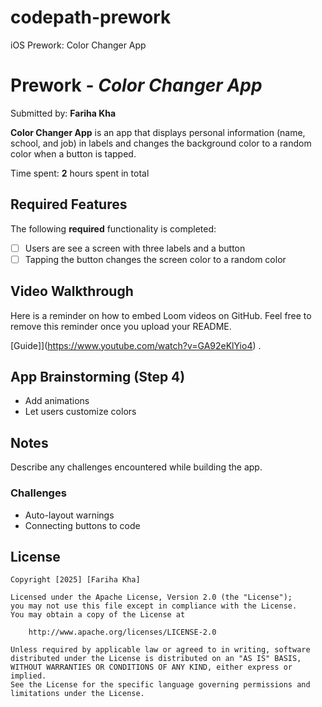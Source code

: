 # codepath-prework
iOS Prework: Color Changer App
# Prework - *Color Changer App*

Submitted by: **Fariha Kha**

**Color Changer App** is an app that displays personal information (name, school, and job) in labels and changes the background color to a random color when a button is tapped.

Time spent: **2** hours spent in total

## Required Features

The following **required** functionality is completed:

- [ ] Users are see a screen with three labels and a button
- [ ] Tapping the button changes the screen color to a random color
 
## Video Walkthrough

Here is a reminder on how to embed Loom videos on GitHub. Feel free to remove this reminder once you upload your README. 

[Guide]](https://www.youtube.com/watch?v=GA92eKlYio4) .

## App Brainstorming (Step 4)
- Add animations  
- Let users customize colors 

## Notes

Describe any challenges encountered while building the app.

### Challenges  
- Auto-layout warnings  
- Connecting buttons to code  

## License

    Copyright [2025] [Fariha Kha]

    Licensed under the Apache License, Version 2.0 (the "License");
    you may not use this file except in compliance with the License.
    You may obtain a copy of the License at

        http://www.apache.org/licenses/LICENSE-2.0

    Unless required by applicable law or agreed to in writing, software
    distributed under the License is distributed on an "AS IS" BASIS,
    WITHOUT WARRANTIES OR CONDITIONS OF ANY KIND, either express or implied.
    See the License for the specific language governing permissions and
    limitations under the License.
